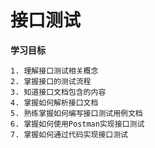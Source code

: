 # 接口测试

**学习目标**

    1. 理解接口测试相关概念
    2. 掌握接口的测试流程
    3. 知道接口文档包含的内容
    4. 掌握如何解析接口文档
    5. 熟练掌握如何编写接口测试用例文档
    6. 掌握如何使用Postman实现接口测试
    7. 掌握如何通过代码实现接口测试

